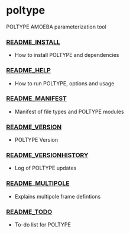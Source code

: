 # poltype

POLTYPE AMOEBA parameterization tool

### [README_INSTALL](README_INSTALL.MD)
* How to install POLTYPE and dependencies
### [README_HELP](README_HELP.MD)
* How to run POLTYPE, options and usage
### [README_MANIFEST](README_MANIFEST.MD)
* Manifest of file types and POLTYPE modules
### [README_VERSION](README_VERSION.MD)
* POLTYPE Version
### [README_VERSIONHISTORY](README_VERSIONHISTORY.MD)
* Log of POLTYPE updates
### [README_MULTIPOLE](README_MULTIPOLE.MD)
* Explains multipole frame defintions
### [README_TODO](README_TODO.MD)
* To-do list for POLTYPE
